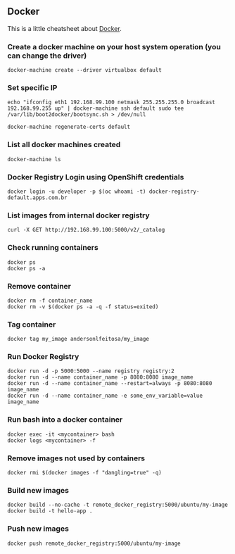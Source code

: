 ## Docker

This is a little cheatsheet about [Docker](https://www.docker.com).

### Create a docker machine on your host system operation (you can change the driver)
```
docker-machine create --driver virtualbox default
```

### Set specific IP
```
echo "ifconfig eth1 192.168.99.100 netmask 255.255.255.0 broadcast 192.168.99.255 up" | docker-machine ssh default sudo tee /var/lib/boot2docker/bootsync.sh > /dev/null

docker-machine regenerate-certs default
```

### List all docker machines created
```
docker-machine ls
```

### Docker Registry Login using OpenShift credentials
```
docker login -u developer -p $(oc whoami -t) docker-registry-default.apps.com.br
```


### List images from internal docker registry
```
curl -X GET http://192.168.99.100:5000/v2/_catalog
```

### Check running containers
```
docker ps
docker ps -a 
```

### Remove container
```
docker rm -f container_name
docker rm -v $(docker ps -a -q -f status=exited)
```
### Tag container
```
docker tag my_image andersonlfeitosa/my_image
```

### Run Docker Registry
```
docker run -d -p 5000:5000 --name registry registry:2
docker run -d --name container_name -p 8080:8080 image_name
docker run -d --name container_name --restart=always -p 8080:8080 image_name
docker run -d --name container_name -e some_env_variable=value image_name
```

### Run bash into a docker container
``` 
docker exec -it <mycontainer> bash
docker logs <mycontainer> -f
```

### Remove images not used by containers
```
docker rmi $(docker images -f "dangling=true" -q)
```

### Build new images
```
docker build --no-cache -t remote_docker_registry:5000/ubuntu/my-image
docker build -t hello-app .
```

### Push new images
```
docker push remote_docker_registry:5000/ubuntu/my-image
```

